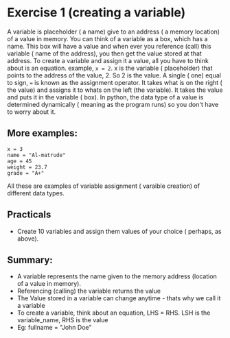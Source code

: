 # Exercise 1 (creating a variable)
A variable is placeholder ( a name) give to an address ( a memory location) of a value in memory.
You can think of a variable as a box, which has a name. This box will have a value and when ever you reference (call) this variable ( name of the address), you then get the value stored at that address.
To create a variable and assign it a value, all you have to think about is an equation. 
example, `x = 2`. x is the variable ( placeholder) that points to the address of the value, 2. So 2 is the value. A single ( one) equal to sign, `=` is known as the assignment operator. It takes what is on the right ( the value) and assigns it to whats on the left (the variable). It takes the value and puts it in the variable ( box).
In python, the data type of a value is determined dynamically ( meaning as the program runs) so you don't have to worry about it.

## More examples: 
```
x = 3
name = "Al-matrude"
age = 45
weight = 23.7
grade = "A+"
```
All these are examples of variable assignment ( varaible creation) of different data types.

## Practicals
* Create 10 variables and assign them values of your choice ( perhaps, as above).


## Summary:
* A variable represents the name given to the memory address (location of a value in memory).
* Referencing (calling) the variable returns the value
* The Value stored in a variable can change anytime - thats why we call it a variable
* To create a variable, think about an equation, LHS = RHS. LSH is the variable_name, RHS is the value
* Eg: fullname = "John Doe"
